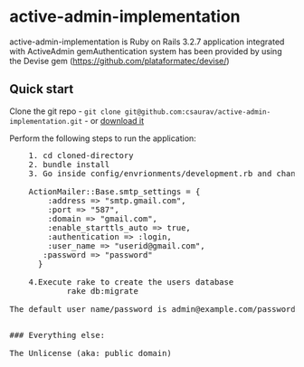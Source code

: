 # active-admin-implementation

active-admin-implementation is Ruby on Rails 3.2.7 application integrated with ActiveAdmin gemAuthentication system has been provided by using the Devise gem (https://github.com/plataformatec/devise/)

## Quick start

Clone the git repo - `git clone git@github.com:csaurav/active-admin-implementation.git` - or [download it]()

Perform the following steps to run the application: 
<pre>
	1. cd cloned-directory
	2. bundle install
	3. Go inside config/envrionments/development.rb and change below portion of the code with your gmail username and password

	ActionMailer::Base.smtp_settings = {
	    :address => "smtp.gmail.com",
	    :port => "587",
	    :domain => "gmail.com",
	    :enable_starttls_auto => true,
	    :authentication => :login,
	    :user_name => "userid@gmail.com",
       :password => "password"
	  }

	4.Execute rake to create the users database
	 		rake db:migrate

The default user name/password is admin@example.com/password
<pre>

### Everything else:

The Unlicense (aka: public domain)
